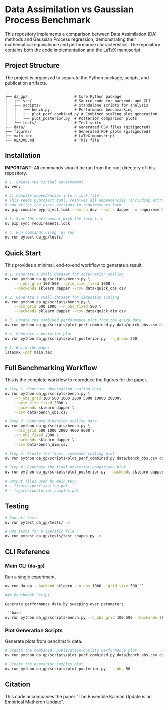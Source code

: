 
# Data Assimilation vs Gaussian Process Benchmark

This repository implements a comparison between Data Assimilation (DA) methods and Gaussian Process regression, demonstrating their mathematical equivalence and performance characteristics. The repository contains both the code implementation and the LaTeX manuscript.

## Project Structure

The project is organized to separate the Python package, scripts, and publication artifacts.

```
.
├── da_gp/                     # Core Python package
│   ├── src/                   # Source code for backends and CLI
│   ├── scripts/               # Standalone scripts for analysis
│   │   ├── bench.py           # Performance benchmarking
│   │   ├── plot_perf_combined.py # Combined scaling plot generation
│   │   └── plot_posterior.py  # Posterior comparison plots
│   └── tests/                 # Test suite
├── data/                      # Generated CSV files (gitignored)
├── figures/                   # Generated PDF plots (gitignored)
├── main.tex                   # LaTeX manuscript
└── README.md                  # This file
```

## Installation

**IMPORTANT**: All commands should be run from the root directory of this repository.

```bash
# 1. Create the virtual environment
uv venv

# 2. Compile dependencies into a lock file
# This reads pyproject.toml, resolves all dependencies (including extras),
# and writes the exact versions to requirements.lock.
uv pip compile pyproject.toml --extra dev --extra dapper -o requirements.lock

# 3. Sync the environment with the lock file
uv pip sync requirements.lock

# 4. Run commands using `uv run`
uv run pytest da_gp/tests/
```

## Quick Start

This provides a minimal, end-to-end workflow to generate a result.

```bash
# 1. Generate a small dataset for observation scaling
uv run python da_gp/scripts/bench.py \
    --n_obs_grid 100 500 --grid_size_fixed 1000 \
    --backends sklearn dapper --csv data/quick_obs.csv

# 2. Generate a small dataset for dimension scaling
uv run python da_gp/scripts/bench.py \
    --dim_grid 500 1000 --n_obs_fixed 500 \
    --backends sklearn dapper --csv data/quick_dim.csv

# 3. Create the combined performance plot from the quick data
uv run python da_gp/scripts/plot_perf_combined.py data/quick_obs.csv data/quick_dim.csv --out figures/quick_perf.pdf

# 4. Generate a posterior plot
uv run python da_gp/scripts/plot_posterior.py --n_draws 200

# 5. Build the paper
latexmk -pdf main.tex
```

## Full Benchmarking Workflow

This is the complete workflow to reproduce the figures for the paper.

```bash
# Step 1: Generate observation scaling data
uv run python da_gp/scripts/bench.py \
    --n_obs_grid 100 500 1000 2000 5000 10000 20000\
    --grid_size_fixed 2000 \
    --backends sklearn dapper \
    --csv data/bench_obs.csv

# Step 2: Generate dimension scaling data
uv run python da_gp/scripts/bench.py \
    --dim_grid 500 1000 2000 4000 8000 \
    --n_obs_fixed 2000 \
    --backends sklearn dapper \
    --csv data/bench_dim.csv

# Step 3: Create the final, combined scaling plot
uv run python da_gp/scripts/plot_perf_combined.py data/bench_obs.csv data/bench_dim.csv

# Step 4: Generate the final posterior comparison plot
uv run python da_gp/scripts/plot_posterior.py --backends sklearn dapper --n_obs 50

# Output files used by main.tex:
# - figures/perf_scaling.pdf
# - figures/posterior_samples.pdf
```

## Testing

```bash
# Run all tests
uv run pytest da_gp/tests/ -v

# Run tests for a specific file
uv run pytest da_gp/tests/test_shapes.py -v
```

## CLI Reference

### Main CLI (`da-gp`)

Run a single experiment.

```bash
uv run da-gp --backend sklearn --n_obs 1000 --grid_size 500```

### Benchmark Script

Generate performance data by sweeping over parameters.

```bash
uv run python da_gp/scripts/bench.py --n_obs_grid 100 500 --backends sklearn --csv data/results.csv
```

### Plot Generation Scripts

Generate plots from benchmark data.

```bash
# Create the combined, publication-quality performance plot
uv run python da_gp/scripts/plot_perf_combined.py data/bench_obs.csv data/bench_dim.csv

# Create the posterior samples plot
uv run python da_gp/scripts/plot_posterior.py --n_obs 50
```

## Citation

This code accompanies the paper "The Ensemble Kalman Update is an Empirical Matheron Update".